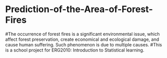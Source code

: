 # Prediction-of-the-Area-of-Forest-Fires

#The occurrence of forest fires is a significant environmental issue, which affect forest preservation, create economical and ecological damage, and cause human suffering. Such phenomenon is due to multiple causes.
#This is a school project for ERG2010: Introduction to Statistical learning.

